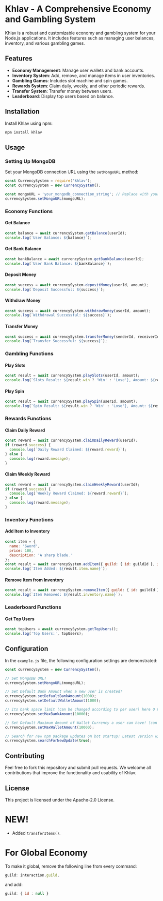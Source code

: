 
# Khlav - A Comprehensive Economy and Gambling System

Khlav is a robust and customizable economy and gambling system for your Node.js applications. It includes features such as managing user balances, inventory, and various gambling games.

## Features

- **Economy Management**: Manage user wallets and bank accounts.
- **Inventory System**: Add, remove, and manage items in user inventories.
- **Gambling Games**: Includes slot machine and spin games.
- **Rewards System**: Claim daily, weekly, and other periodic rewards.
- **Transfer System**: Transfer money between users.
- **Leaderboard**: Display top users based on balance.

## Installation

Install Khlav using npm:

```sh
npm install khlav
```

## Usage

### Setting Up MongoDB

Set your MongoDB connection URL using the `setMongoURL` method:

```javascript
const CurrencySystem = require('khlav');
const currencySystem = new CurrencySystem();

const mongoURL = 'your_mongodb_connection_string'; // Replace with your actual MongoDB connection string
currencySystem.setMongoURL(mongoURL);
```

### Economy Functions

#### Get Balance

```javascript
const balance = await currencySystem.getBalance(userId);
console.log(`User Balance: ${balance}`);
```

#### Get Bank Balance

```javascript
const bankBalance = await currencySystem.getBankBalance(userId);
console.log(`User Bank Balance: ${bankBalance}`);
```

#### Deposit Money

```javascript
const success = await currencySystem.depositMoney(userId, amount);
console.log(`Deposit Successful: ${success}`);
```

#### Withdraw Money

```javascript
const success = await currencySystem.withdrawMoney(userId, amount);
console.log(`Withdrawal Successful: ${success}`);
```

#### Transfer Money

```javascript
const success = await currencySystem.transferMoney(senderId, receiverId, amount);
console.log(`Transfer Successful: ${success}`);
```

### Gambling Functions

#### Play Slots

```javascript
const result = await currencySystem.playSlots(userId, amount);
console.log(`Slots Result: ${result.win ? 'Win' : 'Lose'}, Amount: ${result.amount}`);
```

#### Play Spin

```javascript
const result = await currencySystem.playSpin(userId, amount);
console.log(`Spin Result: ${result.win ? 'Win' : 'Lose'}, Amount: ${result.amount}`);
```

### Rewards Functions

#### Claim Daily Reward

```javascript
const reward = await currencySystem.claimDailyReward(userId);
if (reward.success) {
  console.log(`Daily Reward Claimed: ${reward.reward}`);
} else {
  console.log(reward.message);
}
```

#### Claim Weekly Reward

```javascript
const reward = await currencySystem.claimWeeklyReward(userId);
if (reward.success) {
  console.log(`Weekly Reward Claimed: ${reward.reward}`);
} else {
  console.log(reward.message);
}
```

### Inventory Functions

#### Add Item to Inventory

```javascript
const item = {
  name: 'Sword',
  price: 100,
  description: 'A sharp blade.'
};
const result = await currencySystem.addItem({ guild: { id: guildId }, inventory: item });
console.log(`Item Added: ${result.item.name}`);
```

#### Remove Item from Inventory

```javascript
const result = await currencySystem.removeItem({ guild: { id: guildId }, item: itemId });
console.log(`Item Removed: ${result.inventory.name}`);
```

### Leaderboard Functions

#### Get Top Users

```javascript
const topUsers = await currencySystem.getTopUsers();
console.log('Top Users:', topUsers);
```

## Configuration

In the `example.js` file, the following configuration settings are demonstrated:

```javascript
const currencySystem = new CurrencySystem();

// Set MongoDB URL!
currencySystem.setMongoURL(mongoURL);

// Set Default Bank Amount when a new user is created!
currencySystem.setDefaultBankAmount(1000);
currencySystem.setDefaultWalletAmount(1000);

// Its bank space limit (can be changed according to per user) here 0 means infinite.
currencySystem.setMaxBankAmount(10000);

// Set Default Maximum Amount of Wallet Currency a user can have! (can be changed according to per user) here 0 means infinite.
currencySystem.setMaxWalletAmount(10000);

// Search for new npm package updates on bot startup! Latest version will be displayed in console.
currencySystem.searchForNewUpdate(true);
```

## Contributing

Feel free to fork this repository and submit pull requests. We welcome all contributions that improve the functionality and usability of Khlav.

## License

This project is licensed under the Apache-2.0 License.

<!-- # Templates

This will go through all functions with example's.
See https://github.com/BIntelligent/currency-system/tree/main/v14-ExampleBot for an example bot. -->

# NEW!

- Added `transferItems()`.

<!-- # Bug Reports -->

<!-- Join our [Support Server](https://discord.gg/stERZwjA9m). -->

<!-- Package Made by: `Be Intelligent#1715`. -->

<!-- # Docs -->

<!-- 📚 [Currency System Documentation](https://currency-system.js.org) (Outdated, please use the GitHub repo, it's always maintained). -->

# For Global Economy

To make it global, remove the following line from every command:

```js
guild: interaction.guild,
```

and add:

```js
guild: { id : null } 
```
